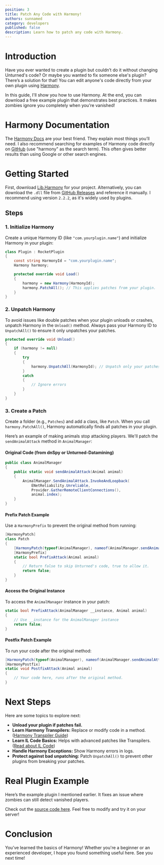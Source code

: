 ```yaml
---
position: 3
title: Patch Any Code with Harmony!
authors: sunnamed
category: developers
published: false
description: Learn how to patch any code with Harmony.
---
```


# Introduction

Have you ever wanted to create a plugin but couldn’t do it without changing Unturned's code? Or maybe you wanted to fix someone else's plugin? There’s a solution for that! You can edit anyone's code directly from your own plugin using [Harmony](https://github.com/pardeike/Harmony).

In this guide, I'll show you how to use Harmony. At the end, you can download a free example plugin that demonstrates best practices. It makes zombies ignore you completely when you're vanished!

# Harmony Documentation

The [Harmony Docs](https://harmony.pardeike.net/articles/intro.html) are your best friend. They explain most things you’ll need. I also recommend searching for examples of Harmony code directly on [GitHub](https://github.com/) (use "harmony" as the search term). This often gives better results than using Google or other search engines.

# Getting Started

First, download [Lib.Harmony](https://www.nuget.org/packages/Lib.Harmony) for your project. Alternatively, you can download the `.dll` file from [GitHub Releases](https://github.com/pardeike/Harmony/releases) and reference it manually. I recommend using version `2.2.2`, as it's widely used by plugins.

## Steps

### 1. Initialize Harmony

Create a unique Harmony ID (like `"com.yourplugin.name"`) and initialize Harmony in your plugin:

```csharp
class Plugin : RocketPlugin
{
    const string HarmonyId = "com.yourplugin.name";
    Harmony harmony;

    protected override void Load()
    {
        harmony = new Harmony(HarmonyId);
        harmony.PatchAll(); // This applies patches from your plugin.
    }
}
```

### 2. Unpatch Harmony

To avoid issues like double patches when your plugin unloads or crashes, unpatch Harmony in the `Unload()` method. Always pass your Harmony ID to `UnpatchAll()` to ensure it only unpatches your patches.

```csharp
protected override void Unload()
{
    if (harmony != null)
    {
        try
        {
            harmony.UnpatchAll(HarmonyId); // Unpatch only your patches.
        }
        catch
        {
            // Ignore errors
        }
    }
}
```

### 3. Create a Patch

Create a folder (e.g., `Patches`) and add a class, like `Patch`. When you call `harmony.PatchAll()`, Harmony automatically finds all patches in your plugin.

Here’s an example of making animals stop attacking players. We'll patch the `sendAnimalAttack` method in `AnimalManager`:

#### Original Code (from dnSpy or Unturned-Datamining)

```csharp
public class AnimalManager
{
    public static void sendAnimalAttack(Animal animal)
    {
        AnimalManager.SendAnimalAttack.InvokeAndLoopback(
            ENetReliability.Unreliable, 
            Provider.GatherRemoteClientConnections(), 
            animal.index);
    }
}
```

#### Prefix Patch Example

Use a `HarmonyPrefix` to prevent the original method from running:

```csharp
[HarmonyPatch]
class Patch
{
    [HarmonyPatch(typeof(AnimalManager), nameof(AnimalManager.sendAnimalAttack))]
    [HarmonyPrefix]
    static bool PrefixAttack(Animal animal)
    {
        // Return false to skip Unturned's code, true to allow it.
        return false;
    }
}
```

#### Access the Original Instance

To access the `AnimalManager` instance in your patch:

```csharp
static bool PrefixAttack(AnimalManager __instance, Animal animal)
{
    // Use __instance for the AnimalManager instance
    return false;
}
```

#### Postfix Patch Example

To run your code after the original method:

```csharp
[HarmonyPatch(typeof(AnimalManager), nameof(AnimalManager.sendAnimalAttack))]
[HarmonyPostfix]
static void PostfixAttack(Animal animal)
{
    // Your code here, runs after the original method.
}
```

# Next Steps

Here are some topics to explore next:

- **Unload your plugin if patches fail.**  
- **Learn Harmony Transpilers:** Replace or modify code in a method. ([Harmony Transpiler Guide](https://harmony.pardeike.net/articles/patching-transpiler.html))  
- **Learn IL Code Basics:** Helps with advanced patches like Transpilers. ([Read about IL Code](https://en.wikipedia.org/wiki/Common_Intermediate_Language))  
- **Handle Harmony Exceptions:** Show Harmony errors in logs.  
- **Protect against bad unpatching:** Patch `UnpatchAll()` to prevent other plugins from breaking your patches.  

# Real Plugin Example

Here’s the example plugin I mentioned earlier. It fixes an issue where zombies can still detect vanished players. 

Check out the [source code here](https://github.com/sunnamed-Unturned/BetterVanish). Feel free to modify and try it on your server!

# Conclusion

You’ve learned the basics of Harmony! Whether you're a beginner or an experienced developer, I hope you found something useful here. See you next time!
